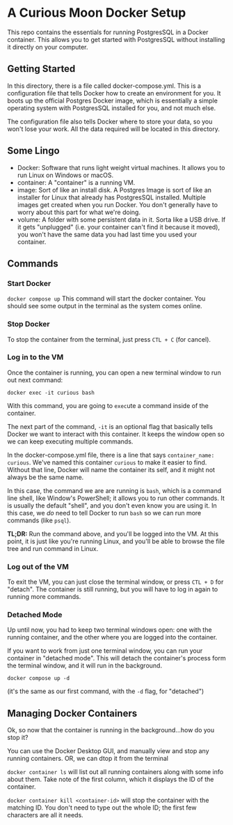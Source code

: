 # A Curious Moon Docker Setup
This repo contains the essentials for running PostgresSQL in a Docker container. This allows you to get started with PostgresSQL without installing it directly on your computer.

## Getting Started
In this directory, there is a file called docker-compose.yml. This is a configuration file that tells Docker how to create an environment for you. It boots up the official Postgres Docker image, which is essentially a simple operating system with PostgresSQL installed for you, and not much else.

The configuration file also tells Docker where to store your data, so you won't lose your work. All the data required will be located in this directory.

## Some Lingo
- Docker: Software that runs light weight virtual machines. It allows you to run Linux on Windows or macOS.
- container: A "container" is a running VM.
- image: Sort of like an install disk. A Postgres Image is sort of like an installer for Linux that already has PostgresSQL installed. Multiple images get created when you run Docker. You don't generally have to worry about this part for what we're doing.
- volume: A folder with some persistent data in it. Sorta like a USB drive. If it gets "unplugged" (i.e. your container can't find it because it moved), you won't have the same data you had last time you used your container.


## Commands

### Start Docker
`docker compose up`
This command will start the docker container. You should see some output in the terminal as the system comes online.

### Stop Docker
To stop the container from the terminal, just press `CTL + C` (for cancel).

### Log in to the VM
Once the container is running, you can open a new terminal window to run out next command:

`docker exec -it curious bash`

With this command, you are going to `exec`ute a command inside of the container.

The next part of the command, `-it` is an optional flag that basically tells Docker we want to interact with this container. It keeps the window open so we can keep executing multiple commands.

In the docker-compose.yml file, there is a line that says `container_name: curious`. We've named this container `curious` to make it easier to find. Without that line, Docker will name the container its self, and it might not always be the same name.

In this case, the command we are are running is `bash`, which is a command line shell, like Window's PowerShell; it allows you to run other commands. It is usually the default "shell", and you don't even know you are using it. In this case, we _do_ need to tell Docker to run `bash` so we can run more commands (like `psql`).

**TL;DR:** Run the command above, and you'll be logged into the VM. At this point, it is just like you're running Linux, and you'll be able to browse the file tree and run command in Linux.

### Log out of the VM
To exit the VM, you can just close the terminal window, or press
`CTL + D` for "detach". The container is still running, but you will have to log in again to running more commands.

### Detached Mode
Up until now, you had to keep two terminal windows open: one with the running container, and the other where you are logged into the container.

If you want to work from just one terminal window, you can run your container in "detached mode". This will detach the container's process form the terminal window, and it will run in the background.

`docker compose up -d`

(it's the same as our first command, with the `-d` flag, for "detached")

## Managing Docker Containers
Ok, so now that the container is running in the background...how do you stop it?

You can use the Docker Desktop GUI, and manually view and stop any running containers. OR, we can dtop it from the terminal

`docker container ls` will list out all running containers along with some info about them. Take note of the first column, which it displays the ID of the container.

`docker container kill <container-id>` will stop the container with the matching ID. You don't need to type out the whole ID; the first few characters are all it needs.
